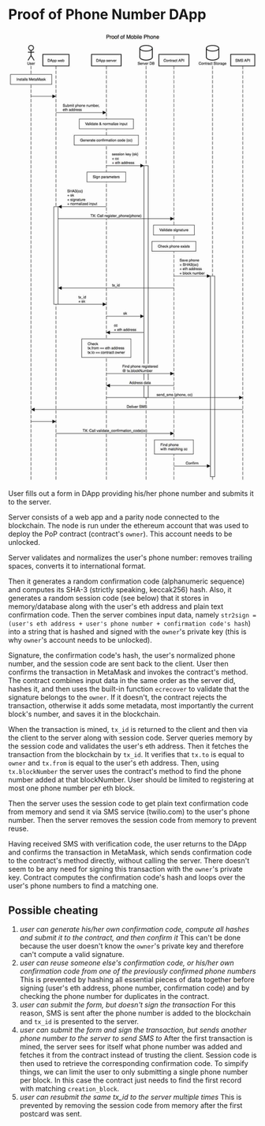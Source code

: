# Proof of Phone Number DApp

![Click on image to enlarge](../../../.gitbook/assets/pona.png)

User fills out a form in DApp providing his/her phone number and submits it to the server.

Server consists of a web app and a parity node connected to the blockchain. The node is run under the ethereum account that was used to deploy the PoP contract \(contract's `owner`\). This account needs to be unlocked.

Server validates and normalizes the user's phone number: removes trailing spaces, converts it to international format.

Then it generates a random confirmation code \(alphanumeric sequence\) and computes its SHA-3 \(strictly speaking, keccak256\) hash. Also, it generates a random session code \(see below\) that it stores in memory/database along with the user's eth address and plain text confirmation code. Then the server combines input data, namely `str2sign = (user's eth address + user's phone number + confirmation code's hash`\) into a string that is hashed and signed with the `owner`'s private key \(this is why `owner`'s account needs to be unlocked\).

Signature, the confirmation code's hash, the user's normalized phone number, and the session code are sent back to the client. User then confirms the transaction in MetaMask and invokes the contract's method. The contract combines input data in the same order as the server did, hashes it, and then uses the built-in function `ecrecover` to validate that the signature belongs to the `owner`. If it doesn't, the contract rejects the transaction, otherwise it adds some metadata, most importantly the current block's number, and saves it in the blockchain.

When the transaction is mined, `tx_id` is returned to the client and then via the client to the server along with session code. Server queries memory by the session code and validates the user's eth address. Then it fetches the transaction from the blockchain by `tx_id`. It verifies that `tx.to` is equal to `owner` and `tx.from` is equal to the user's eth address. Then, using `tx.blockNumber` the server uses the contract's method to find the phone number added at that blockNumber. User should be limited to registering at most one phone number per eth block.

Then the server uses the session code to get plain text confirmation code from memory and send it via SMS service \(twilio.com\) to the user's phone number. Then the server removes the session code from memory to prevent reuse.

Having received SMS with verification code, the user returns to the DApp and confirms the transaction in MetaMask, which sends confirmation code to the contract's method directly, without calling the server. There doesn't seem to be any need for signing this transaction with the `owner`'s private key. Contract computes the confirmation code's hash and loops over the user's phone numbers to find a matching one.

## Possible cheating

1. _user can generate his/her own confirmation code, compute all hashes and submit it to the contract, and then confirm it_ This can't be done because the user doesn't know the `owner`'s private key and therefore can't compute a valid signature.
2. _user can reuse someone else's confirmation code, or his/her own confirmation code from one of the previously confirmed phone numbers_ This is prevented by hashing all essential pieces of data together before signing \(user's eth address, phone number, confirmation code\) and by checking the phone number for duplicates in the contract.
3. _user can submit the form, but doesn't sign the transaction_ For this reason, SMS is sent after the phone number is added to the blockchain and `tx_id` is presented to the server.
4. _user can submit the form and sign the transaction, but sends another phone number to the server to send SMS to_ After the first transaction is mined, the server sees for itself what phone number was added and fetches it from the contract instead of trusting the client. Session code is then used to retrieve the corresponding confirmation code. To simpify things, we can limit the user to only submitting a single phone number per block. In this case the contract just needs to find the first record with matching `creation_block`.
5. _user can resubmit the same tx\_id to the server multiple times_ This is prevented by removing the session code from memory after the first postcard was sent.


